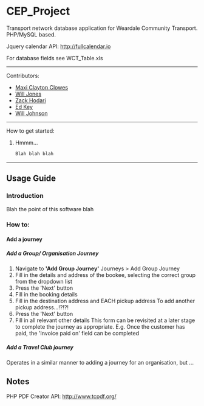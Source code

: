 # CEP_Project

Transport network database application for Weardale Community Transport.
PHP/MySQL based.

Jquery calendar API: http://fullcalendar.io  

For database fields see WCT_Table.xls
________________________________________________________________________________

Contributors:
 - [Maxi Clayton Clowes](https://github.com/mcclowes)
 - [Will Jones](https://github.com/willjejones)
 - [Zack Hodari](https://github.com/ZackHodari)
 - [Ed Key](https://github.com/keyead)
 - [Will Johnson](https://github.com/WillJCJ)
  
________________________________________________________________________________

How to get started:

1. Hmmm...
    ```bash
    Blah blah blah
    ```

________________________________________________________________________________

## Usage Guide
### Introduction
Blah the point of this software blah

### How to:
#### Add a journey
##### Add a Group/ Organisation Journey
1. Navigate to **'Add Group Journey'**
  Journeys > Add Group Journey
2. Fill in the details and address of the bookee, selecting the correct group from the dropdown list
3. Press the 'Next' button
4. Fill in the booking details
5. Fill in the destination address and EACH pickup address 
  To add another pickup address...!?!?!
6. Press the 'Next' button
7. Fill in all relevant other details
  This form can be revisited at a later stage to complete the journey as appropriate. E.g. Once the customer has paid, the 'Invoice paid on' field can be completed

##### Add a Travel Club journey
Operates in a similar manner to adding a journey for an organisation, but ...

## Notes
PHP PDF Creator API: http://www.tcpdf.org/
